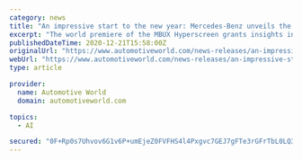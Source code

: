 ```yaml
---
category: news
title: "An impressive start to the new year: Mercedes-Benz unveils the MBUX Hyperscreen"
excerpt: "The world premiere of the MBUX Hyperscreen grants insights into the MBUX Hyperscreen’s role as the digital core of Mercedes-EQ’s top model, the progressive luxury saloon EQS. The digital communication format addresses journalists and multipliers and can be joined live on Mercedes me media."
publishedDateTime: 2020-12-21T15:58:00Z
originalUrl: "https://www.automotiveworld.com/news-releases/an-impressive-start-to-the-new-year-mercedes-benz-unveils-the-mbux-hyperscreen/"
webUrl: "https://www.automotiveworld.com/news-releases/an-impressive-start-to-the-new-year-mercedes-benz-unveils-the-mbux-hyperscreen/"
type: article

provider:
  name: Automotive World
  domain: automotiveworld.com

topics:
  - AI

secured: "0F+Rp0s7Uhvov6G1v6P+umEjeZ0FVFHS4l4Pxgvc7GEJ7gFTe3rGFrTbL0LQ3ml2WapbY9/tWrpIBzqynH4FdvoUFb2jDAfV3vixpAKNagTrx19/PltwXHAEAtun8kpaHOj/icQOnVtNu/1E65w3GJXeGb/OQDLbOluc/Y/gYi6FU5WWIm7F5/ZoLPNuvEVhBSiIRg75Th/xNZtiQ7ny77UcjEQ6QvC3qyDpTOZdGGi5oa4OtvuMgDP/kQ3zTfJtX0OOfnIJTUVG8/Pk75htzeqZ99epUo7MUt8PiM6+/A6GRaLhZyXl1pyzEo5mxKXfbRTYBbeq6uFa/yCPJfdh1YRgy61505v6/BnlWyIwlsc=;mWY7k3XiP/zcvGHyQ3BFRQ=="
---
```


